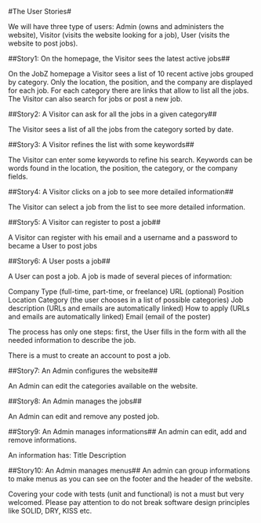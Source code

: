 #The User Stories#

We will have three type of users: Admin (owns and administers the website), Visitor (visits the website looking for a job), User (visits the website to post jobs).

##Story1: On the homepage, the Visitor sees the latest active jobs##

On the JobZ homepage a Visitor sees a list of 10 recent active jobs grouped by category. Only the location, the position, and the company are displayed for each job.
For each category there are links that allow to list all the jobs. The Visitor can also search for jobs or post a new job.

##Story2: A Visitor can ask for all the jobs in a given category##

The Visitor sees a list of all the jobs from the category sorted by date.

##Story3: A Visitor refines the list with some keywords##

The Visitor can enter some keywords to refine his search. Keywords can be words found in the location, the position, the category, or the company fields.

##Story4: A Visitor clicks on a job to see more detailed information##

The Visitor can select a job from the list to see more detailed information.

##Story5: A Visitor can register to post a job##

A Visitor can register with his email and a username and a password to became a User to post jobs

##Story6: A User posts a job##

A User can post a job. A job is made of several pieces of information:

Company
Type (full-time, part-time, or freelance)
URL (optional)
Position
Location
Category (the user chooses in a list of possible categories)
Job description (URLs and emails are automatically linked)
How to apply (URLs and emails are automatically linked)
Email (email of the poster)

The process has only one steps: first, the User fills in the form with all the needed information to describe the job.

There is a must to create an account to post a job.

##Story7: An Admin configures the website##

An Admin can edit the categories available on the website.

##Story8: An Admin manages the jobs##

An Admin can edit and remove any posted job.

##Story9: An Admin manages informations##
An admin can edit, add and remove informations.

An information has:
Title
Description

##Story10: An Admin manages menus##
An admin can group informations to make menus as you can see on the footer and the header of the website.

Covering your code with tests (unit and functional) is not a must but very welcomed.
Please pay attention to do not break software design principles like SOLID, DRY, KISS etc.